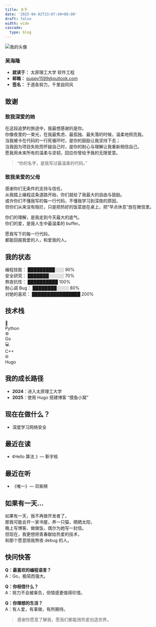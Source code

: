 ```yaml
---
title: 关于
date: '2025-04-02T23:07:49+08:00'
draft: false
width: wide
cascade:
  type: blog
---
```


![我的头像](/favicon-96x96.png)

### 吴海隆
- **就读于：** 太原理工大学 软件工程
- **邮箱：** puppy1599@outlook.com
- **签名：** 于道各努力，千里自同风


## 致谢

### 致我深爱的她

在这段追梦的旅途中，我最想感谢的是你。  
你像夜里的一束光，在我最焦虑、最孤独、最失落的时候，温柔地照亮我。  
当我被卡在代码的一行死循环时，是你的鼓励让我坚持下去；  
当我因为项目失败而怀疑自己时，是你的耐心与理解让我重新相信自己。  
愿我用未来所有的温柔与坚韧，回应你曾给予我的无限爱意。

> “你的名字，是我写过最温柔的代码。”

### 致我亲爱的父母

感谢你们无条件的支持与信任，  
从我踏上编程这条道路开始，你们就给了我最大的自由与鼓励。  
或许你们不懂我写的每一行代码，不懂我学习到深夜的原因，  
但你们从来没有阻拦，只是把热好的饭菜放在桌上，把“早点休息”放在微信里。

你们的理解，是我走到今天最大的底气。  
你们的爱，是我人生中最温柔的 buffer。

愿我写下的每一行代码，  
都能回报我爱的人，和爱我的人。

## 我的状态

编程技能：     █████████░░░  90%  
安全研究：     ███████░░░░░  70%  
熬夜抗性：     ██████████    100%  
耐心调 Bug：   ████████░░░░  80%  
对她的喜欢：   ████████████████ 200%  

## 技术栈

<div class="grid grid-cols-2 md:grid-cols-4 gap-4 text-center text-sm">
  <div class="rounded-xl p-4 bg-blue-100 dark:bg-blue-900">🐍<br>Python</div>
  <div class="rounded-xl p-4 bg-green-100 dark:bg-green-900">⚙️<br>Go</div>
  <div class="rounded-xl p-4 bg-orange-100 dark:bg-orange-900">💻<br>C++</div>
  <div class="rounded-xl p-4 bg-purple-100 dark:bg-purple-900">🌐<br>Hugo</div>
</div>

## 我的成长路径

- **2024**：进入太原理工大学
- **2025**：使用 Hugo 搭建博客 “摸鱼小窝”

## 现在在做什么？

- 深度学习网络安全

## 最近在读

- 《Hello 算法 》— 靳宇栋

## 最近在听

- 《唯一》— 邓紫棋

## 如果有一天…

如果有一天，我不再做开发者了，  
那我可能会开一家书屋，养一只猫，晒晒太阳，  
晚上写博客、做做饭，偶尔为她写一封信。  
但现在，我更想把青春献给热爱的技术，  
和那个愿意陪我熬夜 debug 的人。

## 快问快答

**Q：最喜欢的编程语言？**  
A：Go，极简而强大。

**Q：你相信什么？**  
A：努力不会被辜负，但情感更值得珍惜。

**Q：你理想的生活？**  
A：有人爱，有事做，有所期待。

> 感谢你愿意了解我，愿我们都能用热爱创造世界。